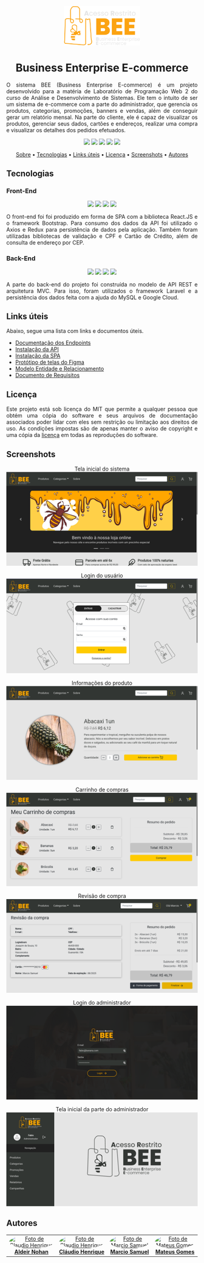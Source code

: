 <p align="center" id="sobre"><img src="./SPA/src/assets/img/bee-logo-color.svg" width="200px"/></p>

<h1 align="center">Business Enterprise E-commerce</h1>

<p align="justify">
    O sistema BEE (Business Enterprise E-commerce) é um projeto
    desenvolvido para a matéria de Laboratório de Programação Web 2 do
    curso de Análise e Desenvolvimento de Sistemas. Ele tem o intuito de
    ser um sistema de e-commerce com a parte do administrador, que
    gerencia os produtos, categorias, promoções, banners e vendas, além de
    conseguir gerar um relatório mensal. Na parte do cliente, ele é capaz
    de visualizar os produtos, gerenciar seus dados, cartões e endereços,
    realizar uma compra e visualizar os detalhes dos pedidos efetuados.
</p>

<p align="center">
  <img src="https://img.shields.io/badge/MIT-FCA311?style=flat-square&label=License&Color=white&labelColor=0D1117" />
  <img src="https://img.shields.io/github/repo-size/WebII-2020-2/BEE?color=FCA311&label=Repo%20Size&style=flat-square&labelColor=0D1117" />
  <img src="https://img.shields.io/github/last-commit/WebII-2020-2/BEE?color=FCA311&label=Last%20Commit&style=flat-square&labelColor=0D1117" />
  <img src="https://img.shields.io/badge/Stable-FCA311?style=flat-square&label=Status&Color=white&labelColor=0D1117" />
<img src="https://img.shields.io/badge/v1.0-FCA311?style=flat-square&label=Version&Color=white&labelColor=0D1117" />
</p>

<p align="center">
  <a href="#sobre">Sobre</a> •
  <a href="#tecnologias">Tecnologias</a> •
  <a href="#links">Links úteis</a> •
  <a href="#licenca">Licença</a> •
  <a href="#screenshots">Screenshots</a> •
  <a href="#autores">Autores</a>
</p>

<h2 id="tecnologias">Tecnologias</h2>

<h3>Front-End</h3>
<p align="center">
  <img src="https://img.shields.io/badge/-React-0D1117?style=for-the-badge&logo=react" />
  <img src="https://img.shields.io/badge/-Redux-0D1117?style=for-the-badge&logo=redux" />
  <img src="https://img.shields.io/badge/-Bootstrap-0D1117?style=for-the-badge&logo=bootstrap" />
    <img src="https://img.shields.io/badge/-Vercel-0D1117?style=for-the-badge&logo=vercel" />

</p>

<p align="justify">
    O front-end foi foi produzido em forma de SPA com a biblioteca
    React.JS e o framework Bootstrap. Para consumo dos dados da API foi
    utilizado o Axios e Redux para persistência de dados pela aplicação.
    Também foram utilizadas bibliotecas de validação e CPF e Cartão de
    Crédito, além de consulta de endereço por CEP.
</p>

<h3>Back-End</h3>

<p align="center">
  <img src="https://img.shields.io/badge/-laravel-0D1117?style=for-the-badge&logo=laravel" />
  <img src="https://img.shields.io/badge/-mysql-0D1117?style=for-the-badge&logo=mysql" />
  <img src="https://img.shields.io/badge/-google_cloud-0D1117?style=for-the-badge&logo=googlecloud" />
  <img src="https://img.shields.io/badge/-heroku-0D1117?style=for-the-badge&logo=heroku" />
</p>

<p align="justify">
    A parte do back-end do projeto foi construída no modelo de API REST e
    arquitetura MVC. Para isso, foram utilizados o framework Laravel e a
    persistência dos dados feita com a ajuda do MySQL e Google Cloud.
</p>

<h2 id="links">Links úteis</h2>

Abaixo, segue uma lista com links e documentos úteis.

- <a href="https://github.com/WebII-2020-2/BEE/blob/main/docs/documentacaoEndpoints.md">Documentação dos Endpoints</a>
- <a href="https://github.com/WebII-2020-2/BEE/blob/main/docs/deployAPI.md">Instalação da API</a>
- <a href="https://github.com/WebII-2020-2/BEE/blob/main/docs/deploySPA.md">Instalação da SPA</a>
- <a href="https://www.figma.com/file/9XUhANzTUsepjryBKGDBi0/BEE?node-id=0%3A1">Protótipo de telas do Figma</a>
- <a href="https://github.com/WebII-2020-2/BEE/blob/main/docs/diagramaDeEntidadeRelacionamento.pdf">Modelo Entidade e Relacionamento</a>
- <a href="https://github.com/WebII-2020-2/BEE/blob/main/docs/documentoDeRequisitos.pdf">Documento de Requisitos</a>

<h2 id="licenca">Licença</h2>

<p  align="justify">
Este projeto está sob licença do MIT que permite a qualquer pessoa que obtém uma cópia do software e seus arquivos de documentação associados poder lidar com eles sem restrição ou limitação aos direitos de uso. As condições impostas são de apenas manter o aviso de copyright e uma cópia da <a href="https://github.com/WebII-2020-2/BEE/blob/main/LICENSE">licença</a> em todas as reproduções do software.
</p>

<h2 id="screenshots">Screenshots</h2>

<div align="center">

Tela inicial do sistema
<img src="./screenshots/home-bee.png" alt="Tela inicial do sistema" />

Login do usuário
<img src="./screenshots/login-user.png" alt="Tela de login do usuário" />

Informações do produto
<img src="./screenshots/product-bee.png" alt="Tela dos detalhes do produto" />

Carrinho de compras
<img src="./screenshots/cart-bee.png" alt="Carrinho de compras do sistema" />

Revisão de compra
<img src="./screenshots/shopping-bee.png" alt="Tela de revisão de compra" />

Login do administrador
<img src="./screenshots/login-admin.png" alt="Tela de login do administrador" />

Tela inicial da parte do administrador
<img src="./screenshots/home-admin.png" alt="Tela inicial da parte do administrador" />
</div>

<h2 id="autores">Autores</h2>

<table align="center">
    <tr>
        <td align="center">
            <a href="https://github.com/aldeirnohan">
                <img style="border-radius: 50%;" src="https://avatars.githubusercontent.com/u/47931404?v=4" width="80px;" alt="Foto de Claudio Henrique"/>
                <br/>
                <b>Aldeir Nohan</b>
            </a>
        </td>
        <td align="center">
            <a href="https://github.com/claudiohenriquefds">
                <img style="border-radius: 50%;" src="https://avatars1.githubusercontent.com/u/30199497?v=4" width="80px;" alt="Foto de Claudio Henrique"/>
                <br/>
                <b>Cláudio Henrique</b>
            </a>
        </td>
        <td align="center">
            <a href="https://github.com/marciosamuel">
                <img style="border-radius: 50%;" src="https://avatars1.githubusercontent.com/u/43766556?v=4" width="80px;" alt="Foto de Marcio Samuel"/>
                <br/>
                <b>Marcio Samuel</b>
            </a>
        </td>
        <td align="center">
            <a href="https://github.com/mateusgs29">
                <img style="border-radius: 50%;" src="https://avatars.githubusercontent.com/u/61122185?v=4" width="80px;" alt="Foto de Mateus Gomes"/>
                <br/>
                <b>Mateus Gomes</b>
            </a>
        </td>
    </tr>
</table>
